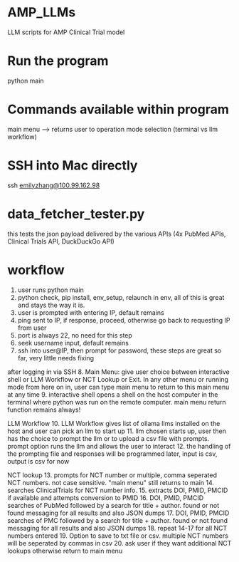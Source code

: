# AMP_LLMs
LLM scripts for AMP Clinical Trial model

# Run the program
python main

# Commands available within program
main menu --> returns user to operation mode selection (terminal vs llm workflow)

# SSH into Mac directly
ssh emilyzhang@100.99.162.98

# data_fetcher_tester.py
this tests the json payload delivered by the various APIs (4x PubMed APIs, Clinical Trials API, DuckDuckGo API)

# workflow
1. user runs python main
2. python check, pip install, env_setup, relaunch in env, all of this is great and stays the way it is.
3. user is prompted with entering IP, default remains
4. ping sent to IP, if response, proceed, otherwise go back to requesting IP from user
5. port is always 22, no need for this step
6. seek username input, default remains
7. ssh into user@IP, then prompt for password, these steps are great so far, very little needs fixing

after logging in via SSH
8. Main Menu: give user choice between interactive shell or LLM Workflow or NCT Lookup or Exit. In any other menu or running mode from here on in, user can type main menu to return to this main menu at any time
9. interactive shell opens a shell on the host computer in the terminal where python was run on the remote computer. main menu return function remains always!

LLM Workflow
10. LLM Workflow gives list of ollama llms installed on the host and user can pick an llm to start up
11. llm chosen starts up, user then has the choice to prompt the llm or to upload a csv file with prompts. prompt option runs the llm and allows the user to interact
12. the handling of the prompting file and responses will be programmed later, input is csv, output is csv for now

NCT lookup
13. prompts for NCT number or multiple, comma seperated NCT numbers. not case sensitive. "main menu" still returns to main
14. searches ClinicalTrials for NCT number info. 
15. extracts DOI, PMID, PMCID if available and attempts conversion to PMID
16. DOI, PMID, PMCID searches of PubMed followed by a search for title + author. found or not found messaging for all results and also JSON dumps
17. DOI, PMID, PMCID searches of PMC followed by a search for title + author. found or not found messaging for all results and also JSON dumps
18. repeat 14-17 for all NCT numbers entered
19. Option to save to txt file or csv. multiple NCT numbers will be seperated by commas in csv
20. ask user if they want additional NCT lookups otherwise return to main menu
